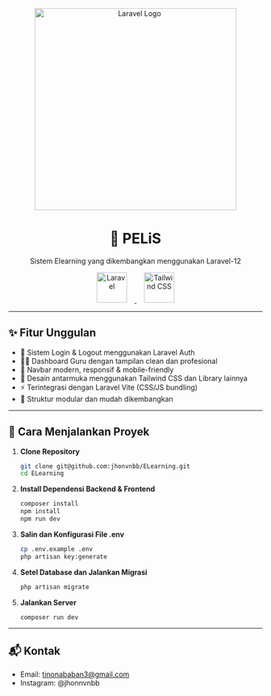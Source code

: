 <p align="center">
  <a href="https://laravel.com" target="_blank">
    <img src="https://raw.githubusercontent.com/laravel/art/master/logo-lockup/5%20SVG/2%20CMYK/1%20Full%20Color/laravel-logolockup-cmyk-red.svg" width="400" alt="Laravel Logo">
  </a>
</p>

<h1 align="center">📘 PELiS</h1>
<p align="center">
  Sistem Elearning yang dikembangkan menggunakan Laravel-12
</p>

<p align="center">
  <a href="https://laravel.com" target="_blank">
    <img src="https://laravel.com/img/logomark.min.svg" alt="Laravel" width="60" style="margin: 0 15px;">
  </a>
  <a href="https://tailwindcss.com" target="_blank">
    <img src="https://tailwindcss.com/favicons/apple-touch-icon.png" alt="Tailwind CSS" width="60" style="margin: 0 15px;">
  </a>
  </a>
</p>


---

## ✨ Fitur Unggulan

- 🔐 Sistem Login & Logout menggunakan Laravel Auth
- 🧑‍🏫 Dashboard Guru dengan tampilan clean dan profesional
- 📱 Navbar modern, responsif & mobile-friendly
- 🎨 Desain antarmuka menggunakan Tailwind CSS dan Library lainnya
- ⚡ Terintegrasi dengan Laravel Vite (CSS/JS bundling)
- 🧪 Struktur modular dan mudah dikembangkan

---

## 🚀 Cara Menjalankan Proyek

1. **Clone Repository**
   ```bash
   git clone git@github.com:jhonvnbb/ELearning.git
   cd ELearning

2. **Install Dependensi Backend & Frontend**
    ```bash
    composer install
    npm install
    npm run dev

3. **Salin dan Konfigurasi File .env**
    ```bash
    cp .env.example .env
    php artisan key:generate

4. **Setel Database dan Jalankan Migrasi**
    ```bash
    php artisan migrate

5. **Jalankan Server**
    ```bash
    composer run dev

---

## 📬 Kontak
- Email: tinonababan3@gmail.com
- Instagram: @jhonnvnbb